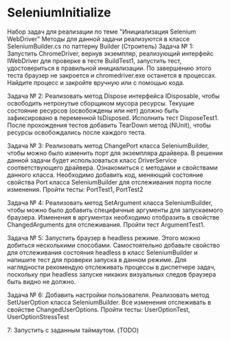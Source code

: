 # SeleniumInitialize
Набор задач для реализации по теме "Инициализация Selenium WebDriver"
Методы для данной задачи реализуются в классе SeleniumBuilder.cs по паттерну Builder (Строитель)
Задача № 1:
	Запустить ChromeDriver, вернув экземпляр, реализующий интерфейс IWebDriver для проверке в тесте BuildTest1, запустить тест, удостовериться в правильной инициализации.
	По завершению этого теста браузер не закроется и chromedriver.exe останется в процессах. Найдите процесс и закройте вручную или с помощью кода.

Задача № 2:
	Реализовать метод Dispose интерфейса IDisposable, чтобы освободить нетронутые сборщиком мусора ресурсы. 
	Текущие состояние ресурсов (освобождены или нет) должно	быть зафиксировано в переменной IsDisposed.
	Исполнить тест DisposeTest1.
	После прохождения тестов добавить TearDown метод (NUnit), чтобы ресурсы освобождались после каждого теста.

Задача № 3:
	Реализовать метод ChangePort класса SeleniumBuilder, чтобы можно было изменить порт для экземпляра драйвера. 
	В решении данной задачи будет использоваться класс DriverService соответствующего драйвера. Ознакомиться с методами и свойствами данного класса.
	Необходимо добавить код, меняющий состояние свойства Port класса SeleniumBuilder для отслеживания порта после изменения.
	Пройти тесты: PortTest1, PortTest2

Задача № 4:
	Реализовать метод SetArgument класса SeleniumBuilder, чтобы можно было добавить специфичные аргументы для запускаемого браузера.
	Изменения в аргументах необходимо отобразить в свойстве ChangedArguments для отслеживания.
	Пройти тест ArgumentTest1.

Задача № 5: 
	Запустить браузер в headless режиме. Этого можно добиться несколькими способами.
	Самостоятельно добавьте свойство для отслеживания состояния headless в класс SeleniumBuilder и напишите тест для проверки запуска в данном режиме.
	Для наглядности рекомендую отслеживать процессы в диспетчере задач, поскольку при headless запуске никаких визуальных следов браузера быть видно не должно.

Задача № 6:
	Добавить настройки пользователя. Реализовать метод SetUserOption класса SeleniumBuilder.
	Все изменения отслеживать в свойстве ChangedUserOptions.
	Пройти тесты: UserOptionTest, UserOptionStressTest

7: Запустить с заданным таймаутом. (TODO)
